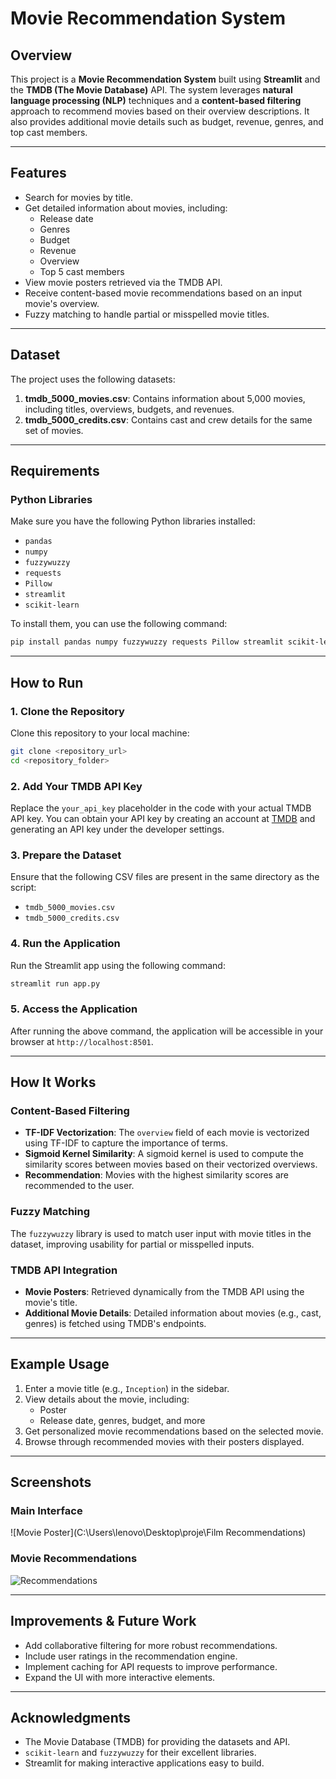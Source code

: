 # Movie Recommendation System

## Overview
This project is a **Movie Recommendation System** built using **Streamlit** and the **TMDB (The Movie Database)** API. The system leverages **natural language processing (NLP)** techniques and a **content-based filtering** approach to recommend movies based on their overview descriptions. It also provides additional movie details such as budget, revenue, genres, and top cast members.

---

## Features
- Search for movies by title.
- Get detailed information about movies, including:
  - Release date
  - Genres
  - Budget
  - Revenue
  - Overview
  - Top 5 cast members
- View movie posters retrieved via the TMDB API.
- Receive content-based movie recommendations based on an input movie's overview.
- Fuzzy matching to handle partial or misspelled movie titles.

---

## Dataset
The project uses the following datasets:
1. **tmdb_5000_movies.csv**: Contains information about 5,000 movies, including titles, overviews, budgets, and revenues.
2. **tmdb_5000_credits.csv**: Contains cast and crew details for the same set of movies.

---

## Requirements
### Python Libraries
Make sure you have the following Python libraries installed:
- `pandas`
- `numpy`
- `fuzzywuzzy`
- `requests`
- `Pillow`
- `streamlit`
- `scikit-learn`

To install them, you can use the following command:
```bash
pip install pandas numpy fuzzywuzzy requests Pillow streamlit scikit-learn
```

---

## How to Run
### 1. Clone the Repository
Clone this repository to your local machine:
```bash
git clone <repository_url>
cd <repository_folder>
```

### 2. Add Your TMDB API Key
Replace the `your_api_key` placeholder in the code with your actual TMDB API key. You can obtain your API key by creating an account at [TMDB](https://www.themoviedb.org/) and generating an API key under the developer settings.

### 3. Prepare the Dataset
Ensure that the following CSV files are present in the same directory as the script:
- `tmdb_5000_movies.csv`
- `tmdb_5000_credits.csv`

### 4. Run the Application
Run the Streamlit app using the following command:
```bash
streamlit run app.py
```

### 5. Access the Application
After running the above command, the application will be accessible in your browser at `http://localhost:8501`.

---

## How It Works
### Content-Based Filtering
- **TF-IDF Vectorization**: The `overview` field of each movie is vectorized using TF-IDF to capture the importance of terms.
- **Sigmoid Kernel Similarity**: A sigmoid kernel is used to compute the similarity scores between movies based on their vectorized overviews.
- **Recommendation**: Movies with the highest similarity scores are recommended to the user.

### Fuzzy Matching
The `fuzzywuzzy` library is used to match user input with movie titles in the dataset, improving usability for partial or misspelled inputs.

### TMDB API Integration
- **Movie Posters**: Retrieved dynamically from the TMDB API using the movie's title.
- **Additional Movie Details**: Detailed information about movies (e.g., cast, genres) is fetched using TMDB's endpoints.

---

## Example Usage
1. Enter a movie title (e.g., `Inception`) in the sidebar.
2. View details about the movie, including:
   - Poster
   - Release date, genres, budget, and more
3. Get personalized movie recommendations based on the selected movie.
4. Browse through recommended movies with their posters displayed.

---

## Screenshots
### Main Interface
![Movie Poster](C:\Users\lenovo\Desktop\proje\Film Recommendations)


### Movie Recommendations
![Recommendations](screenshots/recommendations.png)

---

## Improvements & Future Work
- Add collaborative filtering for more robust recommendations.
- Include user ratings in the recommendation engine.
- Implement caching for API requests to improve performance.
- Expand the UI with more interactive elements.

---

## Acknowledgments
- The Movie Database (TMDB) for providing the datasets and API.
- `scikit-learn` and `fuzzywuzzy` for their excellent libraries.
- Streamlit for making interactive applications easy to build.

